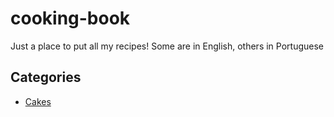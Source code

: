 # cooking-book
Just a place to put all my recipes!
Some are in English, others in Portuguese

## Categories
- [Cakes](./cakes/README.md)
